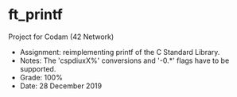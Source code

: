 # ft_printf

Project for Codam (42 Network)

- Assignment: reimplementing printf of the C Standard Library. 
- Notes: The 'cspdiuxX%' conversions and '-0.*' flags have to be supported.
- Grade: 100%
- Date: 28 December 2019
